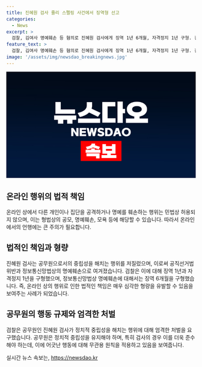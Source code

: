 ```yaml
---
title: 진혜원 검사 쥴리 스펠링 사건에서 징역형 선고
categories:
  - News
excerpt: >
  검찰, 김여사 명예훼손 등 혐의로 진혜원 검사에게 징역 1년 6개월, 자격정지 1년 구형. 진 검사는 SNS를 통해 특정 정당 후보를 비난하고, 김여사를 조롱하며 선거운동을 했다는 혐의. 검찰은 진 검사의 정치적 중립 의무를 위반하고, SNS를 통해 선거운동을 한 점을 지적하며, 국가공무원법·공직선거법 위반 등으로 형량을 요구했다. 진 검사는 이에 대해 SNS로 의견을 표현하는 것이 범죄가 아니라고 주장했다. 추가로 김 여사를 훼손한 혐의도 받고 있으며, 해당 게시물에 대한 해명으로 특이한 주장을 펼치고 있다.
feature_text: >
  검찰, 김여사 명예훼손 등 혐의로 진혜원 검사에게 징역 1년 6개월, 자격정지 1년 구형. 진 검사는 SNS를 통해 특정 정당 후보를 비난하고, 김여사를 조롱하며 선거운동을 했다는 혐의. 검찰은 진 검사의 정치적 중립 의무를 위반하고, SNS를 통해 선거운동을 한 점을 지적하며, 국가공무원법·공직선거법 위반 등으로 형량을 요구했다. 진 검사는 이에 대해 SNS로 의견을 표현하는 것이 범죄가 아니라고 주장했다. 추가로 김 여사를 훼손한 혐의도 받고 있으며, 해당 게시물에 대한 해명으로 특이한 주장을 펼치고 있다.
image: '/assets/img/newsdao_breakingnews.jpg'
---
```


<p><img src="/assets/img/newsdao_breakingnews.jpg" alt="ranknews 속보" /></p>

<h2 data-ke-size="size26">온라인 행위의 법적 책임</h2>

<p data-ke-size="size16">온라인 상에서 다른 개인이나 집단을 공격하거나 명예를 훼손하는 행위는 민법상 허용되지 않으며, 이는 형법상의 공모, 명예훼손, 모욕 등에 해당할 수 있습니다. 따라서 온라인에서의 언행에는 큰 주의가 필요합니다.</p>

<h2 data-ke-size="size26">법적인 책임과 형량</h2>

<p data-ke-size="size16">진혜원 검사는 공무원으로서의 중립성을 해치는 행위를 저질렀으며, 이로써 공직선거법 위반과 정보통신망법상의 명예훼손으로 여겨졌습니다. 검찰은 이에 대해 징역 1년과 자격정지 1년을 구형했으며, 정보통신망법상 명예훼손에 대해서는 징역 6개월을 구형했습니다. 즉, 온라인 상의 행위로 인한 법적인 책임은 매우 심각한 형량을 유발할 수 있음을 보여주는 사례가 되었습니다.</p>

<h2 data-ke-size="size26">공무원의 행동 규제와 엄격한 처벌</h2>

<p data-ke-size="size16">검찰은 공무원인 진혜원 검사가 정치적 중립성을 해치는 행위에 대해 엄격한 처벌을 요구했습니다. 공무원은 정치적 중립성을 유지해야 하며, 특히 검사의 경우 이를 더욱 준수해야 하는데, 이에 어긋난 행동에 대해 무관용 원칙을 적용하고 있음을 보여줍니다.</p>
실시간 뉴스 속보는, <a href="https://newsdao.kr" rel="dofollow">https://newsdao.kr</a>


